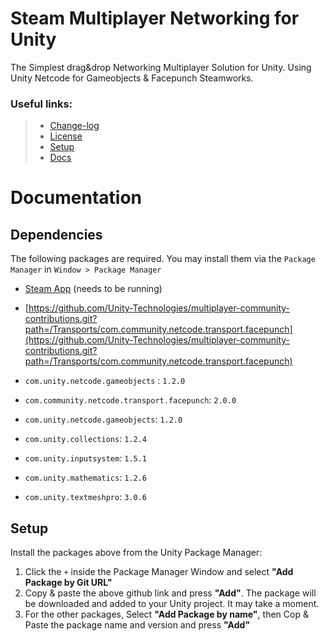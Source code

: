 # Steam Multiplayer Networking for Unity
The Simplest drag&drop Networking Multiplayer Solution for Unity. Using Unity Netcode for Gameobjects & Facepunch Steamworks.

### Useful links:
> * [Change-log](CHANGELOG.md) 
> * [License](LICENSE) 
> * [Setup](#setup)
> * [Docs](#documentation)

# Documentation
## Dependencies
The following packages are required. You may install them via the `Package Manager` in `Window > Package Manager`
* [Steam App](https://store.steampowered.com/about/) (needs to be running)
* [https://github.com/Unity-Technologies/multiplayer-community-contributions.git?path=/Transports/com.community.netcode.transport.facepunch](https://github.com/Unity-Technologies/multiplayer-community-contributions.git?path=/Transports/com.community.netcode.transport.facepunch)


* `com.unity.netcode.gameobjects` : `1.2.0`
* `com.community.netcode.transport.facepunch`: `2.0.0`
* `com.unity.netcode.gameobjects`: `1.2.0`
* `com.unity.collections`: `1.2.4`
* `com.unity.inputsystem`: `1.5.1`
* `com.unity.mathematics`: `1.2.6` 
* `com.unity.textmeshpro`: `3.0.6`

## Setup
Install the packages above from the Unity Package Manager:
1. Click the `+` inside the Package Manager Window and select **"Add Package by Git URL"**
2. Copy & paste the above github link and press **"Add"**. The package will be downloaded and added to your Unity project. It may take a moment.
3. For the other packages, Select **"Add Package by name"**, then Cop & Paste the package name and version and press **"Add"**


